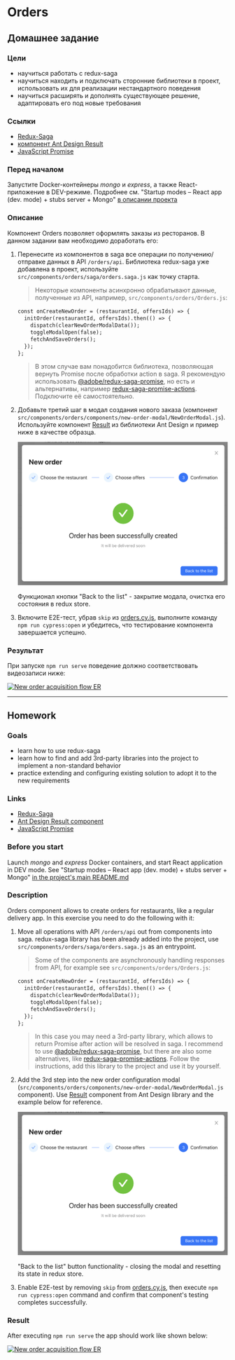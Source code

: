 # Orders

## Домашнee задание

### Цели

- научиться работать с redux-saga
- научиться находить и подключать сторонние библиотеки в проект, использовать их для реализации нестандартного поведения
- научиться расширять и дополнять существующее решение, адаптировать его под новые требования

### Ссылки

- [Redux-Saga](https://redux-saga.js.org/)
- [компонент Ant Design Result](https://ant.design/components/result)
- [JavaScript Promise](https://learn.javascript.ru/promise-basics)

### Перед началом

Запустите Docker-контейнеры _mongo_ и _express_, а также React-приложение в DEV-режиме. Подробнее см. "Startup modes – React app (dev. mode) + stubs server + Mongo" [в описании проекта](/README.md)

### Описание

Компонент Orders позволяет оформлять заказы из ресторанов. В данном задании вам необходимо доработать его:

1. Перенесите из компонентов в saga все операции по получению/отправке данных в API `/orders/api`. Библиотека redux-saga уже добавлена в проект, используйте `src/components/orders/saga/orders.saga.js` как точку старта.

   > Некоторые компоненты асинхронно обрабатывают данные, полученные из API, например, `src/components/orders/Orders.js`:

   ```
   const onCreateNewOrder = (restaurantId, offersIds) => {
     initOrder(restaurantId, offersIds).then(() => {
       dispatch(clearNewOrderModalData());
       toggleModalOpen(false);
       fetchAndSaveOrders();
     });
   };
   ```

   > В этом случае вам понадобится библиотека, позволяющая вернуть Promise после обработки action в saga. Я рекомендую использовать [@adobe/redux-saga-promise](https://github.com/adobe/redux-saga-promise), но есть и альтернативы, например [redux-saga-promise-actions](https://github.com/tomekkleszcz/redux-saga-promise-actions). Подключите её самостоятельно.

2. Добавьте третий шаг в модал создания нового заказа (компонент `src/components/orders/components/new-order-modal/NewOrderModal.js`). Используйте компонент [Result](https://ant.design/components/result) из библиотеки Ant Design и пример ниже в качестве образца.

   ![Orders new modal confirmation step expected result](./assets/Orders%20new%20modal%20confirmation%20step%20ER.png)

   Функционал кнопки "Back to the list" - закрытие модала, очистка его состояния в redux store.

3. Включите E2E-тест, убрав `skip` из [orders.cy.js](/cypress/e2e/orders.cy.js), выполните команду `npm run cypress:open` и убедитесь, что тестирование компонента завершается успешно.

### Результат

При запуске `npm run serve` поведение должно соответствовать видеозаписи ниже:

[![New order acquisition flow ER](https://img.youtube.com/vi/DAtBLW3h50g/maxresdefault.jpg)](https://youtu.be/DAtBLW3h50g 'New order acquisition flow ER')

---

## Homework

### Goals

- learn how to use redux-saga
- learn how to find and add 3rd-party libraries into the project to implement a non-standard behavior
- practice extending and configuring existing solution to adopt it to the new requirements

### Links

- [Redux-Saga](https://redux-saga.js.org/)
- [Ant Design Result component](https://ant.design/components/result)
- [JavaScript Promise](https://learn.javascript.ru/promise-basics)

### Before you start

Launch _mongo_ and _express_ Docker containers, and start React application in DEV mode. See "Startup modes – React app (dev. mode) + stubs server + Mongo" [in the project's main README.md](/README.md)

### Description

Orders component allows to create orders for restaurants, like a regular delivery app. In this exercise you need to do the following with it:

1. Move all operations with API `/orders/api` out from components into saga. redux-saga library has been already added into the project, use `src/components/orders/saga/orders.saga.js` as an entrypoint.

   > Some of the components are asynchronously handling responses from API, for example see `src/components/orders/Orders.js`:

   ```
   const onCreateNewOrder = (restaurantId, offersIds) => {
     initOrder(restaurantId, offersIds).then(() => {
       dispatch(clearNewOrderModalData());
       toggleModalOpen(false);
       fetchAndSaveOrders();
     });
   };
   ```

   > In this case you may need a 3rd-party library, which allows to return Promise after action will be resolved in saga. I recommend to use [@adobe/redux-saga-promise](https://github.com/adobe/redux-saga-promise), but there are also some alternatives, like [redux-saga-promise-actions](https://github.com/tomekkleszcz/redux-saga-promise-actions). Follow the instructions, add this library to the project and use it by yourself.

2. Add the 3rd step into the new order configuration modal (`src/components/orders/components/new-order-modal/NewOrderModal.js` component). Use [Result](https://ant.design/components/result) component from Ant Design library and the example below for reference.

   ![Orders new modal confirmation step expected result](./assets/Orders%20new%20modal%20confirmation%20step%20ER.png)

   "Back to the list" button functionality - closing the modal and resetting its state in redux store.

3. Enable E2E-test by removing `skip` from [orders.cy.js](/cypress/e2e/orders.cy.js), then execute `npm run cypress:open` command and confirm that component's testing completes successfully.

### Result

After executing `npm run serve` the app should work like shown below:

[![New order acquisition flow ER](https://img.youtube.com/vi/DAtBLW3h50g/maxresdefault.jpg)](https://youtu.be/DAtBLW3h50g 'New order acquisition flow ER')
